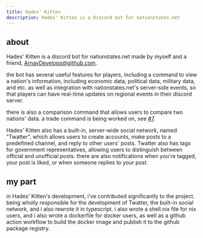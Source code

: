 ```yaml
---
title: Hades' Kitten
description: Hades' Kitten is a Discord bot for nationstates.net
---
```


## about

Hades' Kitten is a discord bot for nationstates.net made by myself and a
friend,
[ArnavDevelops@github.com](https://github.com/ArnavDevelops).

the bot has several useful features for players, including a command to view a
nation's information, including economic data, political data, military data,
and etc. as well as integration with nationstates.net's server-side events, so
that players can have real-time updates on regional events in their discord
server.

there is also a comparison command that allows users to compare two nations'
data. a trade command is being worked on, see
[#7](https://github.com/Hades-Kitten/Hades-Kitten/issues/7).

Hades' Kitten also has a built-in, server-wide social network, named "Twatter",
which allows users to create accounts, make posts to a predefined channel, and
reply to other users' posts. Twatter also has tags for government
representatives, allowing users to distinguish between official and unofficial
posts. there are also notifications when you're tagged, your post is liked, or
when someone  replies to your post.

## my part

in Hades' Kitten's development, i've contributed significantly to the project.
being wholly responsible for the development of Twatter, the built-in social
network, and i also rewrote it in typescript. i also wrote a shell.nix file for
nix users, and i also wrote a dockerfile for docker users, as well as a github
action workflow to build the docker image and publish it to the github package
registry.

